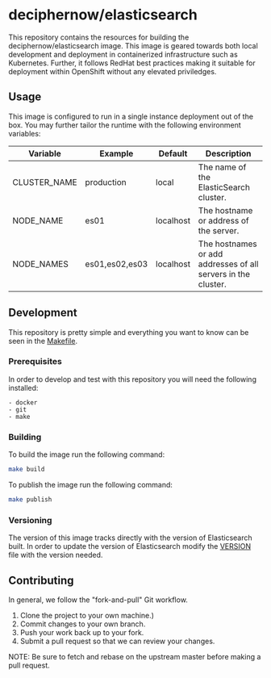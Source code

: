 # deciphernow/elasticsearch

This repository contains the resources for building the deciphernow/elasticsearch image. This image is geared towards both local development and deployment in containerized infrastructure such as Kubernetes.  Further, it follows RedHat best practices making it suitable for deployment within OpenShift without any elevated priviledges.

## Usage

This image is configured to run in a single instance deployment out of the box.  You may further tailor the runtime with the following environment variables:

| Variable     | Example        | Default   | Description                                                   |
|--------------|----------------|-----------|---------------------------------------------------------------|
| CLUSTER_NAME | production     | local     | The name of the ElasticSearch cluster.                        |
| NODE_NAME    | es01           | localhost | The hostname or address of the server.                        |
| NODE_NAMES   | es01,es02,es03 | localhost | The hostnames or add addresses of all servers in the cluster. |

## Development

This repository is pretty simple and everything you want to know can be seen in the [Makefile](./Makefile).

### Prerequisites

In order to develop and test with this repository you will need the following installed:

    - docker
    - git
    - make

### Building

To build the image run the following command:

```sh
make build
```

To publish the image run the following command:

```sh
make publish
```

### Versioning

The version of this image tracks directly with the version of Elasticsearch built.  In order to update the version of Elasticsearch modify the [VERSION](./VERSION) file with the version needed. 

## Contributing

In general, we follow the "fork-and-pull" Git workflow.

1. Clone the project to your own machine.)
1. Commit changes to your own branch.
1. Push your work back up to your fork.
1. Submit a pull request so that we can review your changes.

NOTE: Be sure to fetch and rebase on the upstream master before making a pull request.

